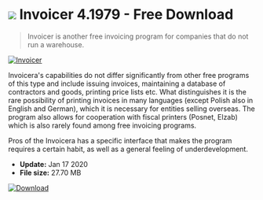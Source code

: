 # ![](https://cdn.softexe.net/static/icon/win.gif) Invoicer 4.1979 - Free Download

> Invoicer is another free invoicing program for companies that do not run a warehouse.

[![Invoicer](https://gallery.dpcdn.pl/imgc/Tools/278/g_-_420x350_1.5_-_x20091008131742.PNG)](https://softexe.net/win/business/billing/invoicer:hagc.html)

Invoicera's capabilities do not differ significantly from other free programs of this type and include issuing invoices, maintaining a database of contractors and goods, printing price lists etc. What distinguishes it is the rare possibility of printing invoices in many languages ​​(except Polish also in English and German), which it is necessary for entities selling overseas. The program also allows for cooperation with fiscal printers (Posnet, Elzab) which is also rarely found among free invoicing programs.
 
 Pros of the Invoicera has a specific interface that makes the program requires a certain habit, as well as a general feeling of underdevelopment.


- **Update:** Jan 17 2020
- **File size:** 27.70 MB

[![Download](https://cdn.softexe.net/static/img/download.png)](https://softexe.net/win/business/billing/invoicer:hagc.html)

